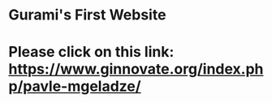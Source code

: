 # Gurami's First Website
# Please click on this link: <https://www.ginnovate.org/index.php/pavle-mgeladze/>

